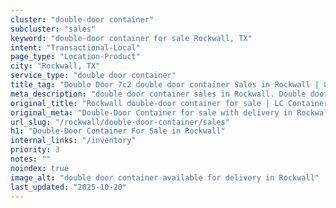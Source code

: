 ```yaml
---
cluster: "double-door container"
subcluster: "sales"
keyword: "double-door container for sale Rockwall, TX"
intent: "Transactional-Local"
page_type: "Location-Product"
city: "Rockwall, TX"
service_type: "double door container"
title_tag: "Double Door 7c2 double door container Sales in Rockwall | LC Container"
meta_description: "double door container sales in Rockwall. Double door containers for easy access. Fast delivery, competitive pricing. Serving double door container area. Quote ID: QXX. Call (214) 524-4168 for your free quote today."
original_title: "Rockwall double-door container for sale | LC Container"
original_meta: "Double-Door Container for sale with delivery in Rockwall, TX. LC Container — local Since 2003. Get pricing today."
url_slug: "/rockwall/double-door-container/sales"
h1: "Double-Door Container For Sale in Rockwall"
internal_links: "/inventory"
priority: 3
notes: ""
noindex: true
image_alt: "double door container available for delivery in Rockwall"
last_updated: "2025-10-20"
---
```


<!-- TODO: Add unique city/inventory copy, images, and internal links here. -->
